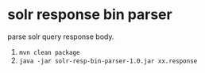 # solr response bin parser

parse solr query response body.

1. `mvn clean package`
1. `java -jar solr-resp-bin-parser-1.0.jar xx.response`
